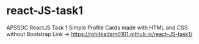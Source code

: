 # react-JS-task1
APSSDC ReactJS Task 1
Simple Profile Cards made with HTML and CSS without Bootstrap
Link -> https://rohitkadam0101.github.io/react-JS-task1/
